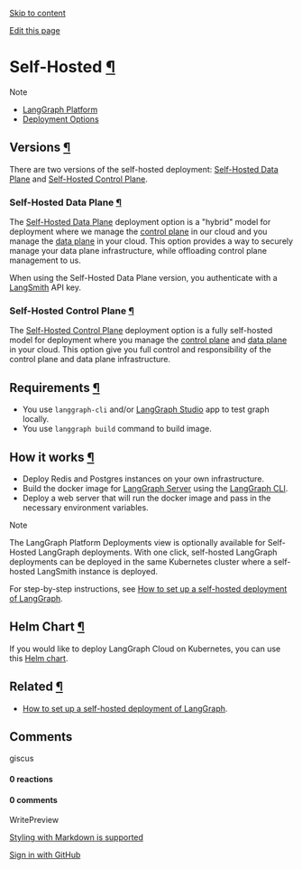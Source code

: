 [Skip to content](https://langchain-ai.github.io/langgraph/concepts/self_hosted/#self-hosted)

[Edit this page](https://github.com/langchain-ai/langgraph/edit/main/docs/docs/concepts/self_hosted.md "Edit this page")

# Self-Hosted [¶](https://langchain-ai.github.io/langgraph/concepts/self_hosted/\#self-hosted "Permanent link")

Note

- [LangGraph Platform](https://langchain-ai.github.io/langgraph/concepts/langgraph_platform/)
- [Deployment Options](https://langchain-ai.github.io/langgraph/concepts/deployment_options/)

## Versions [¶](https://langchain-ai.github.io/langgraph/concepts/self_hosted/\#versions "Permanent link")

There are two versions of the self-hosted deployment: [Self-Hosted Data Plane](https://langchain-ai.github.io/langgraph/concepts/deployment_options/#self-hosted-data-plane) and [Self-Hosted Control Plane](https://langchain-ai.github.io/langgraph/concepts/deployment_options/#self-hosted-control-plane).

### Self-Hosted Data Plane [¶](https://langchain-ai.github.io/langgraph/concepts/self_hosted/\#self-hosted-data-plane "Permanent link")

The [Self-Hosted Data Plane](https://langchain-ai.github.io/langgraph/concepts/langgraph_self_hosted_data_plane/) deployment option is a "hybrid" model for deployment where we manage the [control plane](https://langchain-ai.github.io/langgraph/concepts/langgraph_control_plane/) in our cloud and you manage the [data plane](https://langchain-ai.github.io/langgraph/concepts/langgraph_data_plane/) in your cloud. This option provides a way to securely manage your data plane infrastructure, while offloading control plane management to us.

When using the Self-Hosted Data Plane version, you authenticate with a [LangSmith](https://smith.langchain.com/) API key.

### Self-Hosted Control Plane [¶](https://langchain-ai.github.io/langgraph/concepts/self_hosted/\#self-hosted-control-plane "Permanent link")

The [Self-Hosted Control Plane](https://langchain-ai.github.io/langgraph/concepts/langgraph_self_hosted_control_plane/) deployment option is a fully self-hosted model for deployment where you manage the [control plane](https://langchain-ai.github.io/langgraph/concepts/langgraph_control_plane/) and [data plane](https://langchain-ai.github.io/langgraph/concepts/langgraph_data_plane/) in your cloud. This option give you full control and responsibility of the control plane and data plane infrastructure.

## Requirements [¶](https://langchain-ai.github.io/langgraph/concepts/self_hosted/\#requirements "Permanent link")

- You use `langgraph-cli` and/or [LangGraph Studio](https://langchain-ai.github.io/langgraph/concepts/langgraph_studio/) app to test graph locally.
- You use `langgraph build` command to build image.

## How it works [¶](https://langchain-ai.github.io/langgraph/concepts/self_hosted/\#how-it-works "Permanent link")

- Deploy Redis and Postgres instances on your own infrastructure.
- Build the docker image for [LangGraph Server](https://langchain-ai.github.io/langgraph/concepts/langgraph_server/) using the [LangGraph CLI](https://langchain-ai.github.io/langgraph/concepts/langgraph_cli/).
- Deploy a web server that will run the docker image and pass in the necessary environment variables.

Note

The LangGraph Platform Deployments view is optionally available for Self-Hosted LangGraph deployments. With one click, self-hosted LangGraph deployments can be deployed in the same Kubernetes cluster where a self-hosted LangSmith instance is deployed.

For step-by-step instructions, see [How to set up a self-hosted deployment of LangGraph](https://langchain-ai.github.io/langgraph/how-tos/deploy-self-hosted/).

## Helm Chart [¶](https://langchain-ai.github.io/langgraph/concepts/self_hosted/\#helm-chart "Permanent link")

If you would like to deploy LangGraph Cloud on Kubernetes, you can use this [Helm chart](https://github.com/langchain-ai/helm/blob/main/charts/langgraph-cloud/README.md).

## Related [¶](https://langchain-ai.github.io/langgraph/concepts/self_hosted/\#related "Permanent link")

- [How to set up a self-hosted deployment of LangGraph](https://langchain-ai.github.io/langgraph/how-tos/deploy-self-hosted/).

## Comments

giscus

#### 0 reactions

#### 0 comments

WritePreview

[Styling with Markdown is supported](https://guides.github.com/features/mastering-markdown/ "Styling with Markdown is supported")

[Sign in with GitHub](https://giscus.app/api/oauth/authorize?redirect_uri=https%3A%2F%2Flangchain-ai.github.io%2Flanggraph%2Fconcepts%2Fself_hosted%2F)